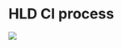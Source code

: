 # HLD CI process

[![](https://mermaid.ink/img/eyJjb2RlIjoic3RhdGVEaWFncmFtXG4gICAgQnJhbmNoIC0tPiBHZXRDb2RlXG4gICAgUFIgLS0-IEdldENvZGVcblx0RW52IC0tPiBHZXRDb2RlXG5cblxuXHRHZXRDb2RlIC0tPiBCdWlsZFxuICAgIFxuICAgIFJlcG9ydCAtLT4gU3RvcmFnZVxuICAgIFN0b3JhZ2UgLS0-IFNlcnZlUmVwb3J0XG4gICAgXG4gICAgQnVpbGQgLS0-ICBUZXN0XG4gICAgVGVzdCAtLT4gRmFpbFxuICAgIEZhaWwgLS0-IFJlQnVpbGRcbiAgICBSZUJ1aWxkIC0tPiBCdWlsZFxuICAgIFxuICAgIFRlc3QgLS0-IFN1Y2Vlc3NcbiAgICBTdWNlZXNzIC0tPiBSZXBvcnRcbiAgICBTdWNlZXNzIC0tPiBUYWdSZWxlYXNlXG4gICAgXG4gICAgVGFnUmVsZWFzZSAtLT4gRGVwbG95RGV2XG4gICAgRGVwbG95RGV2IC0tPiBEZXBsb3lTdGdcbiAgICBEZXBsb3lTdGcgLS0-IFNsYWNrTm90aWZ5XG4gICAgXG4gICAgRGVwbG95U3RnIC0tPiBVcGRhdGVTdGF0dXNQYWdlXG4gICAgWypdIC0tPiBEZXBsb3lQcm9kXG5cbiAgICBEZXBsb3lQcm9kIC0tPiBVcGRhdGVTdGF0dXNQYWdlXG4gICAgRGVwbG95UHJvZCAtLT4gU2xhY2tOb3RpZnlcbiAgICBcbiAgICBEZXBsb3lDdXN0IC0tPiBFbWFpbE5vdGlmeVxuICAgIERlcGxveUN1c3QgLS0-IFVwZGF0ZVN0YXR1c1BhZ2VcblxuICAgIERlcGxveVN0ZyAtLT4gRGVwbG95Q3VzdCIsIm1lcm1haWQiOnsidGhlbWUiOiJkZWZhdWx0In0sInVwZGF0ZUVkaXRvciI6ZmFsc2V9)](https://mermaid-js.github.io/mermaid-live-editor/#/edit/eyJjb2RlIjoic3RhdGVEaWFncmFtXG4gICAgQnJhbmNoIC0tPiBHZXRDb2RlXG4gICAgUFIgLS0-IEdldENvZGVcblx0RW52IC0tPiBHZXRDb2RlXG5cblxuXHRHZXRDb2RlIC0tPiBCdWlsZFxuICAgIFxuICAgIFJlcG9ydCAtLT4gU3RvcmFnZVxuICAgIFN0b3JhZ2UgLS0-IFNlcnZlUmVwb3J0XG4gICAgXG4gICAgQnVpbGQgLS0-ICBUZXN0XG4gICAgVGVzdCAtLT4gRmFpbFxuICAgIEZhaWwgLS0-IFJlQnVpbGRcbiAgICBSZUJ1aWxkIC0tPiBCdWlsZFxuICAgIFxuICAgIFRlc3QgLS0-IFN1Y2Vlc3NcbiAgICBTdWNlZXNzIC0tPiBSZXBvcnRcbiAgICBTdWNlZXNzIC0tPiBUYWdSZWxlYXNlXG4gICAgXG4gICAgVGFnUmVsZWFzZSAtLT4gRGVwbG95RGV2XG4gICAgRGVwbG95RGV2IC0tPiBEZXBsb3lTdGdcbiAgICBEZXBsb3lTdGcgLS0-IFNsYWNrTm90aWZ5XG4gICAgXG4gICAgRGVwbG95U3RnIC0tPiBVcGRhdGVTdGF0dXNQYWdlXG4gICAgWypdIC0tPiBEZXBsb3lQcm9kXG5cbiAgICBEZXBsb3lQcm9kIC0tPiBVcGRhdGVTdGF0dXNQYWdlXG4gICAgRGVwbG95UHJvZCAtLT4gU2xhY2tOb3RpZnlcbiAgICBcbiAgICBEZXBsb3lDdXN0IC0tPiBFbWFpbE5vdGlmeVxuICAgIERlcGxveUN1c3QgLS0-IFVwZGF0ZVN0YXR1c1BhZ2VcblxuICAgIERlcGxveVN0ZyAtLT4gRGVwbG95Q3VzdCIsIm1lcm1haWQiOnsidGhlbWUiOiJkZWZhdWx0In0sInVwZGF0ZUVkaXRvciI6ZmFsc2V9)